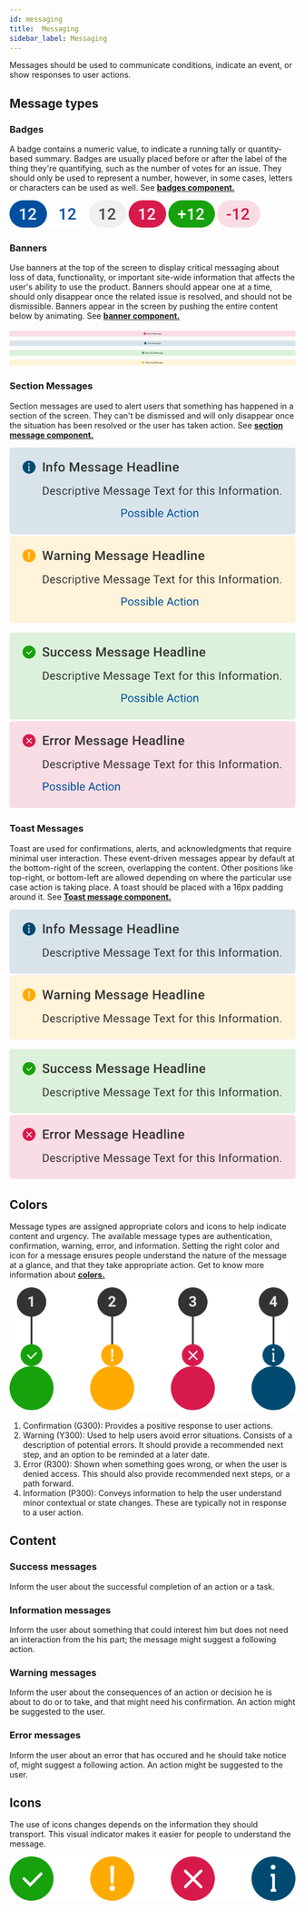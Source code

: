 ```yaml
---
id: messaging
title:  Messaging
sidebar_label: Messaging
---
```


Messages should be used to communicate conditions, indicate an event, or show responses to user actions.

## Message types

### Badges

[//]: # ([link]&#40;#error-messages&#41;)

A badge contains a numeric value, to indicate a running tally or quantity-based summary. Badges are usually placed
before or after the label of the thing they're quantifying, such as the number of votes for an issue. They should only
be used to represent a number, however, in some cases, letters or characters can be used as well. See [**badges
component.**](https:/)

![drawing](/img/patterns-screenshots/patterns-screenshots/Badge/badges-Default-primary.png) ![drawing](/img/patterns-screenshots/patterns-screenshots/Badge/badges-Inverted-primary.png) ![drawing](/img/patterns-screenshots/patterns-screenshots/Badge/badges-Default.png) ![drawing](/img/patterns-screenshots/patterns-screenshots/Badge/badges-Important.png) ![drawings](/img/patterns-screenshots/patterns-screenshots/Badge/badges-Added.png) ![drawings](/img/patterns-screenshots/patterns-screenshots/Badge/badges-Removed.png)

### Banners

Use banners at the top of the screen to display critical messaging about loss of data, functionality, or important
site-wide information that affects the user's ability to use the product. Banners should appear one at a time, should
only disappear once the related issue is resolved, and should not be dismissible. Banners appear in the screen by
pushing the entire content below by animating. See [**banner component.**](https:/)

![Anatomy](/img/patterns-screenshots/patterns-screenshots/Banners/banner-messages-Error.png)
![Anatomy](/img/patterns-screenshots/patterns-screenshots/Banners/banner-messages-Information.png)
![Anatomy](/img/patterns-screenshots/patterns-screenshots/Banners/banner-messages-Success.png)
![Anatomy](/img/patterns-screenshots/patterns-screenshots/Banners/banner-messages-Warning.png)

### Section Messages

Section messages are used to alert users that something has happened in a section of the screen. They can't be dismissed
and will only disappear once the situation has been resolved or the user has taken action. See [**section message
component.**](https://)

![Section](/img/patterns-screenshots/patterns-screenshots/Section-Message-/Section-Message-action-Information.png) ![Section](/img/patterns-screenshots/patterns-screenshots/Section-Message-/Section-Message-action-Warning.png)

![Sections](/img/patterns-screenshots/patterns-screenshots/Section-Message-/Section-Message-action-Success.png) ![Sections](/img/patterns-screenshots/patterns-screenshots/Section-Message-/Section-Message-action-Error.png)

### Toast Messages

Toast are used for confirmations, alerts, and acknowledgments that require minimal user interaction. These event-driven
messages appear by default at the bottom-right of the screen, overlapping the content. Other positions like top-right,
or bottom-left are allowed depending on where the particular use case action is taking place. A toast should be placed
with a 16px padding around it. See [**Toast message component.**](https://)

![Section](/img/patterns-screenshots/patterns-screenshots/Section-Message-/Section-Message-clean-Information.png) ![Section](/img/patterns-screenshots/patterns-screenshots/Section-Message-/Section-Message-clean-Warning.png)

![Sections](/img/patterns-screenshots/patterns-screenshots/Section-Message-/Section-Message-clean-Success.png) ![Sections](/img/patterns-screenshots/patterns-screenshots/Section-Message-/Section-Message-clean-Error.png)

## Colors

Message types are assigned appropriate colors and icons to help indicate content and urgency. The available message
types are authentication, confirmation, warning, error, and information. Setting the right color and icon for a message
ensures people understand the nature of the message at a glance, and that they take appropriate action. Get to know more
information about [**colors.**](https:/)

![Section](/img/patterns-screenshots/patterns-screenshots/colors-teaser.png)

1. Confirmation (G300): Provides a positive response to user actions.
2. Warning (Y300): Used to help users avoid error situations. Consists of a description of potential errors. It should
   provide a recommended next step, and an option to be reminded at a later date.
3. Error (R300): Shown when something goes wrong, or when the user is denied access. This should also provide
   recommended next steps, or a path forward.
4. Information (P300): Conveys information to help the user understand minor contextual or state changes. These are
   typically not in response to a user action.

## Content

### Success messages

Inform the user about the successful completion of an action or a task.

### Information messages

Inform the user about something that could interest him but does not need an interaction from the his part; the message
might suggest a following action.

### Warning messages

Inform the user about the consequences of an action or decision he is about to do or to take, and that might need his
confirmation. An action might be suggested to the user.

### Error messages

Inform the user about an error that has occured and he should take notice of, might suggest a following action. An
action might be suggested to the user.

## Icons

The use of icons changes depends on the information they should transport. This visual indicator makes it easier for
people to understand the message.

![Section](/img/patterns-screenshots/patterns-screenshots/icons-teaser.png)